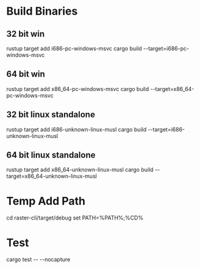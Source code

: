 # Build Binaries

## 32 bit win
rustup target add i686-pc-windows-msvc 
cargo build --target=i686-pc-windows-msvc 

## 64 bit win
rustup target add x86_64-pc-windows-msvc 
cargo build --target=x86_64-pc-windows-msvc 

## 32 bit linux standalone
rustup target add i686-unknown-linux-musl 
cargo build --target=i686-unknown-linux-musl 

## 64 bit linux standalone
rustup target add x86_64-unknown-linux-musl 
cargo build --target=x86_64-unknown-linux-musl 

# Temp Add Path
cd raster-cli/target/debug
set PATH=%PATH%;%CD%

# Test
cargo test -- --nocapture